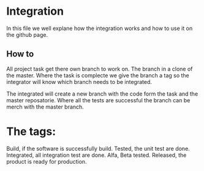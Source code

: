 # Integration
In this file we well explane how the integration works and how to use it on the github page.

## How to
All project task get there own branch to work on. The branch in a clone of the master. Where the task is complecte we give the branch a tag so the integrator will know which branch needs to be integrated.

The integrated will create a new branch with the code form the task and the master reposatorie. Where all the tests are successful the branch can be merch with the master branch. 


# The tags:
Build, if the software is successfully build.
Tested, the unit test are done.
Integrated, all integration test are done.
Alfa, Beta tested.
Released, the product is ready for production.
